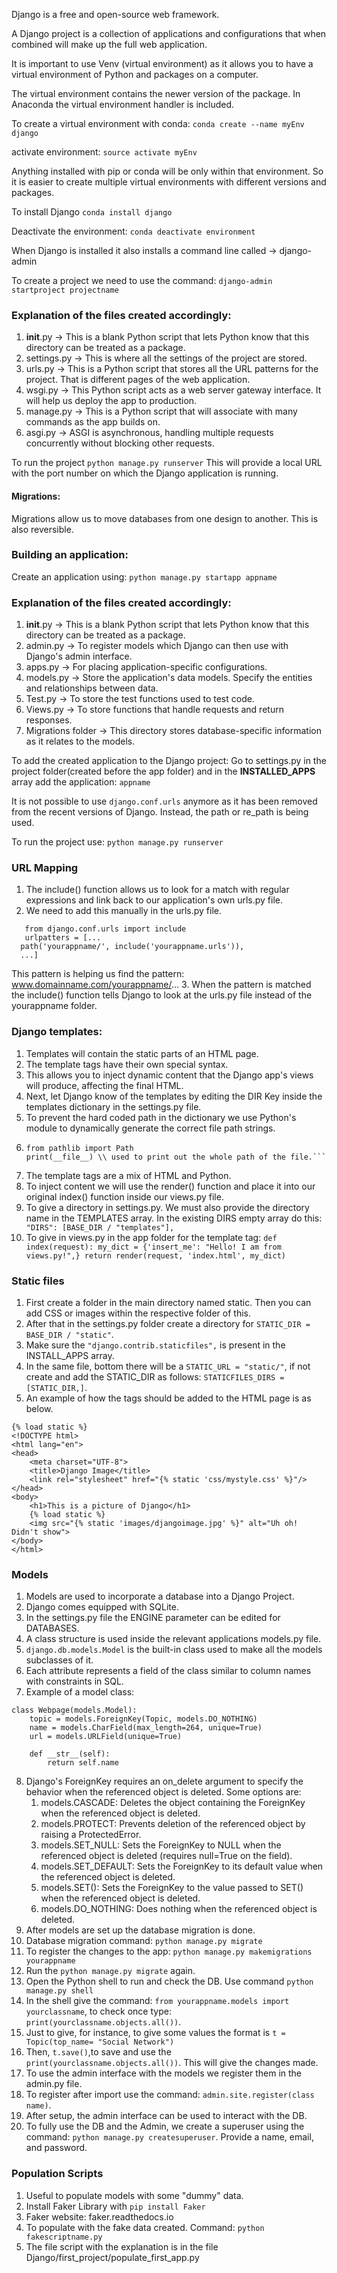Django is a free and open-source web framework.

A Django project is a collection of applications and configurations that when combined will make up the full web application.

It is important to use Venv (virtual environment) as it allows you to have a virtual environment of Python and packages on a computer.

The virtual environment contains the newer version of the package. In Anaconda the virtual environment handler is included.

To create a virtual environment with conda:
``` conda create --name myEnv django ```

activate environment: ``` source activate myEnv ```

Anything installed with pip or conda will be only within that environment. So it is easier to create multiple virtual environments with different versions and packages.

To install Django ```conda install django```

Deactivate the environment: ``` conda deactivate environment ```

When Django is installed it also installs a command line called -> django-admin 

To create a project we need to use the command: ```django-admin startproject projectname```

### Explanation of the files created accordingly:

1. __init__.py -> This is a blank Python script that lets Python know that this directory can be treated as a package.
2. settings.py -> This is where all the settings of the project are stored.
3. urls.py -> This is a Python script that stores all the URL patterns for the project. That is different pages of the web application.
4. wsgi.py -> This Python script acts as a web server gateway interface. It will help us deploy the app to production.
5. manage.py -> This is a Python script that will associate with many commands as the app builds on.
6. asgi.py -> ASGI is asynchronous, handling multiple requests concurrently without blocking other requests.

To run the project ```python manage.py runserver```
This will provide a local URL with the port number on which the Django application is running.

#### Migrations:

Migrations allow us to move databases from one design to another. This is also reversible.

### Building an application:

Create an application using: ```python manage.py startapp appname```

### Explanation of the files created accordingly:

1. __init__.py -> This is a blank Python script that lets Python know that this directory can be treated as a package.
2. admin.py -> To register models which Django can then use with Django's admin interface.
3. apps.py -> For placing application-specific configurations.
4. models.py -> Store the application's data models. Specify the entities and relationships between data.
5. Test.py -> To store the test functions used to test code.
6. Views.py -> To store functions that handle requests and return responses.
7. Migrations folder -> This directory stores database-specific information as it relates to the models.

To add the created application to the Django project:
Go to settings.py in the project folder(created before the app folder) and in the __INSTALLED_APPS__ array add the application: ```appname```

It is not possible to use ```django.conf.urls``` anymore as it has been removed from the recent versions of Django. Instead, the path or re_path is being used.

To run the project use: ```python manage.py runserver```


### URL Mapping

1. The include() function allows us to look for a match with regular expressions and link back to our application's own urls.py file.
2. We need to add this manually in the urls.py file.
```
   from django.conf.urls import include
   urlpatters = [...
  path('yourappname/', include('yourappname.urls')),
  ...]
```
This pattern is helping us find the pattern: www.domainname.com/yourappname/...
3. When the pattern is matched the include() function tells Django to look at the urls.py file instead of the yourappname folder.

### Django templates:

1. Templates will contain the static parts of an HTML page.
2. The template tags have their own special syntax.
3. This allows you to inject dynamic content that the Django app's views will produce, affecting the final HTML.
4. Next, let Django know of the templates by editing the DIR Key inside the templates dictionary in the settings.py file.
5. To prevent the hard coded path in the dictionary we use Python's module to dynamically generate the correct file path strings.
6. ```
   from pathlib import Path
   print(__file__) \\ used to print out the whole path of the file.```
7. The template tags are a mix of HTML and Python.
8. To inject content we will use the render() function and place it into our original index() function inside our views.py file.
9. To give a directory in settings.py. We must also provide the directory name in the TEMPLATES array. In the existing DIRS empty array do this:
``` "DIRS": [BASE_DIR / "templates"],```
10. To give in views.py in the app folder for the template tag: ```
def index(request):
    my_dict = {'insert_me': "Hello! I am from views.py!",}
    return render(request, 'index.html', my_dict) ```

### Static files

1. First create a folder in the main directory named static. Then you can add CSS or images within the respective folder of this.
2. After that in the settings.py folder create a directory for ```STATIC_DIR = BASE_DIR / "static"```.
3. Make sure the ```"django.contrib.staticfiles",``` is present in the INSTALL_APPS array.
4. In the same file, bottom there will be a ```STATIC_URL = "static/"```, if not create and add the STATIC_DIR as follows: ```STATICFILES_DIRS = [STATIC_DIR,]```.
5. An example of how the tags should be added to the HTML page is as below. 
```
{% load static %}
<!DOCTYPE html>
<html lang="en">
<head>
    <meta charset="UTF-8">
    <title>Django Image</title>
    <link rel="stylesheet" href="{% static 'css/mystyle.css' %}"/>
</head>
<body>
    <h1>This is a picture of Django</h1>
    {% load static %}
    <img src="{% static 'images/djangoimage.jpg' %}" alt="Uh oh! Didn't show">
</body>
</html>
 ```

### Models

1. Models are used to incorporate a database into a Django Project.
2. Django comes equipped with SQLite.
3. In the settings.py file the ENGINE parameter can be edited for DATABASES.
4. A class structure is used inside the relevant applications models.py file.
5. ```django.db.models.Model``` is the built-in class used to make all the models subclasses of it.
6. Each attribute represents a field of the class similar to column names with constraints in SQL.
7. Example of a model class: 
```
class Webpage(models.Model):
    topic = models.ForeignKey(Topic, models.DO_NOTHING)
    name = models.CharField(max_length=264, unique=True)
    url = models.URLField(unique=True)

    def __str__(self):
        return self.name
```
8. Django's ForeignKey requires an on_delete argument to specify the behavior when the referenced object is deleted. Some options are:
   1. models.CASCADE: Deletes the object containing the ForeignKey when the referenced object is deleted.
   2. models.PROTECT: Prevents deletion of the referenced object by raising a ProtectedError.
   3. models.SET_NULL: Sets the ForeignKey to NULL when the referenced object is deleted (requires null=True on the field).
   4. models.SET_DEFAULT: Sets the ForeignKey to its default value when the referenced object is deleted.
   5. models.SET(): Sets the ForeignKey to the value passed to SET() when the referenced object is deleted.
   6. models.DO_NOTHING: Does nothing when the referenced object is deleted.
9. After models are set up the database migration is done.
10. Database migration command: ```python manage.py migrate```
11. To register the changes to the app: ```python manage.py makemigrations yourappname```
12. Run the ```python manage.py migrate``` again.
13. Open the Python shell to run and check the DB. Use command ```python manage.py shell```
14. In the shell give the command: ```from yourappname.models import yourclassname```, to check once type: ```print(yourclassname.objects.all())```.
15. Just to give, for instance, to give some values the format is ```t = Topic(top_name= "Social Network")```
16. Then, ```t.save()```,to save and use the ```print(yourclassname.objects.all())```. This will give the changes made.
17. To use the admin interface with the models we register them in the admin.py file.
18. To register after import use the command: ```admin.site.register(class name)```.
19. After setup, the admin interface can be used to interact with the DB.
20. To fully use the DB and the Admin, we create a superuser using the command: ```python manage.py createsuperuser```. Provide a name, email, and password.

### Population Scripts

1. Useful to populate models with some "dummy" data.
2. Install Faker Library with ```pip install Faker```
3. Faker website: faker.readthedocs.io
4. To populate with the fake data created. Command: ```python fakescriptname.py```
5. The file script with the explanation is in the file Django/first_project/populate_first_app.py

